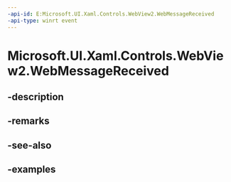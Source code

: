 ```yaml
---
-api-id: E:Microsoft.UI.Xaml.Controls.WebView2.WebMessageReceived
-api-type: winrt event
---
```


# Microsoft.UI.Xaml.Controls.WebView2.WebMessageReceived

<!--
public event Windows.Foundation.TypedEventHandler<Microsoft.UI.Xaml.Controls.WebView2,Microsoft.UI.Xaml.Controls.WebView2WebMessageReceivedEventArgs> WebMessageReceived;
-->


## -description

## -remarks

## -see-also

## -examples


